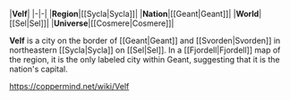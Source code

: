 |**Velf**|
|-|-|
|**Region**|[[Sycla\|Sycla]]|
|**Nation**|[[Geant\|Geant]]|
|**World**|[[Sel\|Sel]]|
|**Universe**|[[Cosmere\|Cosmere]]|

**Velf** is a city on the border of [[Geant\|Geant]] and [[Svorden\|Svorden]] in northeastern [[Sycla\|Sycla]] on [[Sel\|Sel]]. In a [[Fjordell\|Fjordell]] map of the region, it is the only labeled city within Geant, suggesting that it is the nation's capital.



https://coppermind.net/wiki/Velf